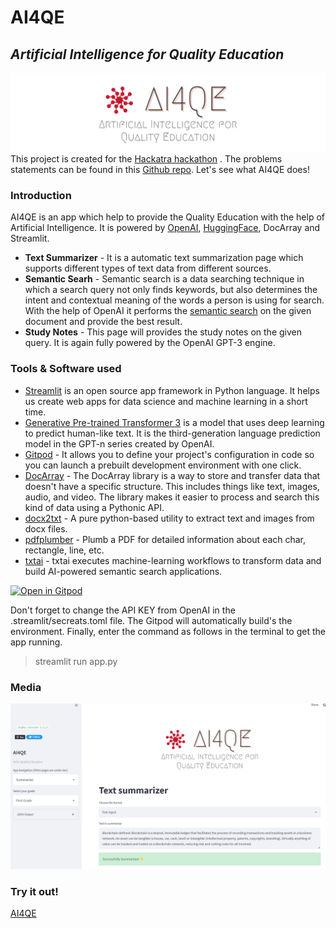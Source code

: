 # AI4QE
## *Artificial Intelligence for Quality Education*
![enter image description here](https://github.com/dotaadarsh/AI4QE/blob/main/asserts/ai4qe.png)
This project is created for the [Hackatra hackathon](https://hackatra.devpost.com/) .  The problems statements can be found in this [Github repo](https://github.com/vruksheco/Hackatra).
Let's see what AI4QE does!

### Introduction
AI4QE is an app which help to provide the Quality Education with the help of Artificial Intelligence.  It is powered by [OpenAI](https://openai.com/), [HuggingFace](https://huggingface.co/), DocArray and Streamlit. 

 - **Text Summarizer** - It is a automatic text summarization page which supports different types of text data from different sources.
 - **Semantic Searh** - Semantic search is a data searching technique in which a search query not only finds keywords, but also determines the intent and contextual meaning of the words a person is using for search. With the help of OpenAI it performs the [semantic search](https://beta.openai.com/docs/guides/search) on the given document and provide the best result.
 - **Study Notes** - This page will provides the study notes on the given query.  It is again fully powered by the OpenAI GPT-3 engine. 

### Tools & Software used

 - [Streamlit](https://streamlit.io/) is an open source app framework in Python language. It helps us create web apps for data science and machine learning in a short time.
 - [Generative Pre-trained Transformer 3](https://beta.openai.com/docs/engines/gpt-3) is a model that uses deep learning to predict human-like text. It is the third-generation language prediction model in the GPT-n series created by OpenAI.
 - [Gitpod](https://www.gitpod.io/) - It allows you to define your project's configuration in code so you can launch a prebuilt development environment with one click.
 - [DocArray](https://docarray.jina.ai/) - The DocArray library is a way to store and transfer data that doesn't have a specific structure. This includes things like text, images, audio, and video. The library makes it easier to process and search this kind of data using a Pythonic API.
 - [docx2txt](https://pypi.org/project/docx2txt/) - A pure python-based utility to extract text and images from docx files.
 - [pdfplumber](https://pypi.org/project/pdfplumber/0.1.2/) - Plumb a PDF for detailed information about each char, rectangle, line, etc.
 - [txtai](https://github.com/neuml/txtai) - txtai executes machine-learning workflows to transform data and build AI-powered semantic search applications.

[![Open in Gitpod](https://gitpod.io/button/open-in-gitpod.svg)](https://gitpod.io/#https://github.com/dotaadarsh/AI4QE)

Don't forget to change the API KEY from OpenAI in the .streamlit/secreats.toml file. The Gitpod will automatically build's the environment. Finally, enter the command as follows in the terminal to get the app running.
>    streamlit run app.py
### Media

[![AI4QE-YT-DEMO](asserts/ai4qe_thumbnail.png)](https://youtu.be/J1n9FTCwLu0)

### Try it out!
[AI4QE](https://ai4qedu.streamlit.app/)

